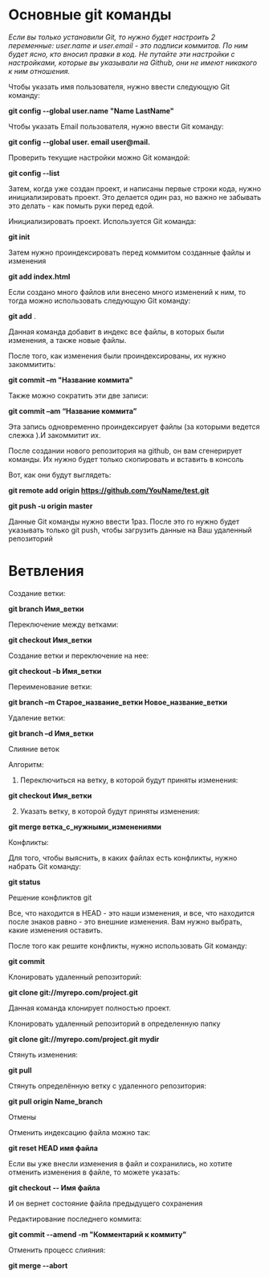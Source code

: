 # Основные git команды

*Если вы только установили Git, то нужно будет настроить 2 переменные: user.name и user.email - это подписи коммитов. По ним будет ясно, кто вносил правки в код. Не путайте эти настройки с настройками, которые вы указывали на Github, они не имеют никакого к ним отношения.*

Чтобы указать имя пользователя, нужно ввести следующую Git команду:

**git config --global user.name "Name LastName"**

Чтобы указать Email пользователя, нужно ввести Git команду:

**git config --global user. email user@mail.**

Проверить текущие настройки можно Git командой:

**git config --list**

Затем, когда уже создан проект, и написаны первые строки кода, нужно инициализировать проект. Это делается один раз, но важно не забывать это делать - как помыть руки перед едой.

Инициализировать проект. Используется Git команда:

**git init**

Затем нужно проиндексировать перед коммитом созданные файлы и изменения

**git add index.html**

Если создано много файлов или внесено много изменений к ним, то тогда можно использовать следующую Git команду:

**git add** .

Данная команда добавит в индекс все файлы, в которых были изменения, а также новые файлы.

После того, как изменения были проиндексированы, их нужно закоммитить:

**git commit –m "Название коммита"**

Также можно сократить эти две записи:

**git commit –am “Название коммита”**

Эта запись одновременно проиндексирует файлы (за которыми ведется слежка ).И закоммитит их.

После создании нового репозитория на github, он вам сгенерирует команды. Их нужно будет только скопировать и вставить в консоль

Вот, как они будут выглядеть:

**git remote add origin https://github.com/YouName/test.git**

**git push -u origin master**

Данные Git команды нужно ввести 1раз. После это го нужно будет указывать только git push, чтобы загрузить данные на Ваш удаленный репозиторий

# Ветвления

Создание ветки:

**git branch Имя_ветки**

Переключение между ветками:

**git checkout Имя_ветки**

Создание ветки и переключение на нее:

**git checkout –b Имя_ветки**

Переименование ветки:

**git branch –m Старое_название_ветки Новое_название_ветки**

Удаление ветки:

**git branch –d Имя_ветки**

Слияние веток

Алгоритм:

1. Переключиться на ветку, в которой будут приняты изменения:

**git checkout Имя_ветки**

2. Указать ветку, в которой будут приняты изменения:

**git merge ветка_с_нужными_изменениями**

Конфликты:

Для того, чтобы выяснить, в каких файлах есть конфликты, нужно набрать Git команду:

**git status**

Решение конфликтов git

Все, что находится в HEAD - это наши изменения, и все, что находится после знаков равно - это внешние изменения. Вам нужно выбрать, какие изменения оставить.

После того как решите конфликты, нужно использовать Git команду:

**git commit**

Клонировать удаленный репозиторий:

**git clone git://myrepo.com/project.git**

Данная команда клонирует полностью проект.

Клонировать удаленный репозиторий в определенную папку

**git clone git://myrepo.com/project.git mydir**

Стянуть изменения:

**git pull**

Стянуть определённую ветку с удаленного репозитория:

**git pull origin Name_branch**

Отмены

Отменить индексацию файла можно так:

**git reset HEAD имя файла**

Если вы уже внесли изменения в файл и сохранились, но хотите отменить изменения в файле, то можете указать:

**git checkout -- Имя файла**

И он вернет состояние файла предыдущего сохранения

Редактирование последнего коммита:

**git commit --amend -m "Комментарий к коммиту"**

Отменить процесс слияния:

**git merge --abort**